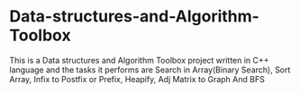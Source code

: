 # Data-structures-and-Algorithm-Toolbox
This is a Data structures and Algorithm Toolbox project written in C++ language and the tasks it performs are Search in Array(Binary Search), Sort Array, Infix to Postfix or Prefix, Heapify, Adj Matrix to Graph And BFS
